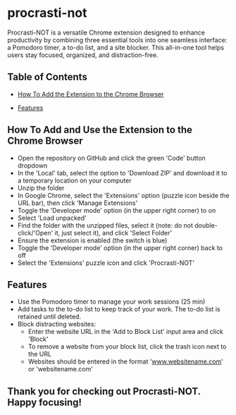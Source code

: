 # procrasti-not
 Procrasti-NOT is a versatile Chrome extension designed to enhance productivity by combining three essential tools into one seamless interface: a Pomodoro timer, a to-do list, and a site blocker. This all-in-one tool helps users stay focused, organized, and distraction-free.

 ## Table of Contents
- [How To Add the Extension to the Chrome Browser](#how-to-add)

- [Features](#features)

## How To Add and Use the Extension to the Chrome Browser<a name="how-to-add"></a>
- Open the repository on GitHub and click the green 'Code' button dropdown
- In the 'Local' tab, select the option to 'Download ZIP' and download it to a temporary location on your computer
- Unzip the folder
- In Google Chrome, select the 'Extensions' option (puzzle icon beside the URL bar), then click 'Manage Extensions'
- Toggle the 'Developer mode' option (in the upper right corner) to on
- Select 'Load unpacked'
- Find the folder with the unzipped files, select it (note: do not double-click/'Open' it, just select it), and click 'Select Folder'
- Ensure the extension is enabled (the switch is blue)
- Toggle the 'Developer mode' option (in the upper right corner) back to off
- Select the 'Extensions' puzzle icon and click 'Procrasti-NOT'

## Features<a name="features"></a>
- Use the Pomodoro timer to manage your work sessions (25 min)
- Add tasks to the to-do list to keep track of your work. The to-do list is retained until deleted.
- Block distracting websites:
  - Enter the website URL in the 'Add to Block List' input area and click 'Block'
  - To remove a website from your block list, click the trash icon next to the URL
  - Websites should be entered in the format 'www.websitename.com' or 'websitename.com'

## Thank you for checking out Procrasti-NOT. Happy focusing!


